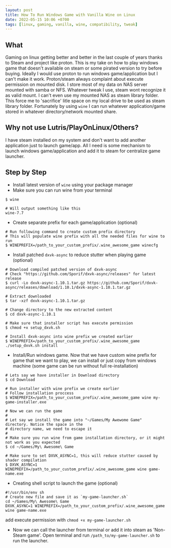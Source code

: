 ```yaml
---
layout: post
title: How To Run Windows Game with Vanilla Wine on Linux
date: 2022-05-15 10:06 +0700
tags: [linux, gaming, vanilla, wine, compatibility, tweak]
---
```


## What
Gaming on linux getting better and better in the last couple of years thanks to Steam and project like proton. This is my take on how to play windows game that doesn't available on steam or some pirated version to try before buying. Ideally I would use proton to run windows game/application but I can't make it work. Proton/steam always complaint about execute permission on mounted disk. I store most of my data on NAS server mounted with samba or NFS. Whatever tweak I use, steam wont recognize it as valid mount. I can't even use my mounted NAS as steam library folder. This force me to 'sacrifice' litle space on my local drive to be used as steam library folder. Fortunately by using `wine` I can run whatever application/game stored in whatever directory/network mounted share.

## Why not use Lutris/PlayOnLinux/Others?
I have steam installed on my system and don't want to add another application just to launch game/app. All I need is some mechanism to launch windows game/application and add it to steam for centralize game launcher.

## Step by Step
- Install latest version of `wine` using your package manager
- Make sure you can run wine from your terminal

```shell
$ wine

# Will output something like this
wine-7.7
```

- Create separate prefix for each game/application (optional)

```shell
# Run following command to create custom prefix directory
# This will populate wine prefix with all the needed files for wine to run
$ WINEPREFIX=/path_to_your_custom_prefix/.wine_awesome_game winecfg
```

- Install patched `dxvk-async` to reduce stutter when playing game (optional)

```shell
# Download compiled patched version of dxvk-async
# Check "https://github.com/Sporif/dxvk-async/releases" for latest release
$ curl -Lo dxvk-async-1.10.1.tar.gz https://github.com/Sporif/dxvk-async/releases/download/1.10.1/dxvk-async-1.10.1.tar.gz

# Extract downloaded
$ tar -xzf dxvk-async-1.10.1.tar.gz

# Change directory to the new extracted content
$ cd dxvk-async-1.10.1

# Make sure that installer script has execute permission
$ chmod +x setup_dxvk.sh

# Install dxvk-async into wine prefix we created earlier
$ WINEPREFIX=/path_to_your_custom_prefix/.wine_awesome_game ./setup_dxvk.sh install
```

- Install/Run windows game. Now that we have custom wine prefix for game that we want to play, we can install or just copy from windows machine (some game can be run without full re-installation)

```shell
# Lets say we have installer in Download directory
$ cd Download

# Run installer with wine prefix we create earlier
# Follow installation proccess
$ WINEPREFIX=/path_to_your_custom_prefix/.wine_awesome_game wine my-game-installer.exe

# Now we can run the game
#
# Let say we install the game into "~/Games/My Awewome Game" directory. Notice the space in the
# directory name, we need to escape it
#
# Make sure you run wine from game installation directory, or it might not work as you expected
$ cd ~/Games/My\ Awesome\ Game

# Make sure to set DXVK_ASYNC=1, this will reduce stutter caused by shader compilation
$ DXVK_ASYNC=1 WINEPREFIX=/path_to_your_custom_prefix/.wine_awesome_game wine game-name.exe
```

- Creating shell script to launch the game (optional)

```shell
#!/usr/bin/env sh
# Create new file and save it as `my-game-launcher.sh`
cd ~/Games/My\ Awesome\ Game
DXVK_ASYNC=1 WINEPREFIX=/path_to_your_custom_prefix/.wine_awesome_game wine game-name.exe
```
add execute permission with `chmod +x my-game-launcher.sh`

- Now we can call the launcher from terminal or add it into steam as 'Non-Steam game'. Open terminal and run `/path_to/my-game-launcher.sh` to run the launcher.

